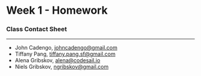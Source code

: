 # Week 1 - Homework

### Class Contact Sheet
---

<!-- Instructions: Add your name and email to this document and make a pull request to merge your new additions into the main repository. Make sure to not delete anyone else's data that may have come before! -->

- John Cadengo, johncadengo@gmail.com
- Tiffany Pang, tiffany.pang.sf@gmail.com
- Alena Gribskov, alena@codesail.io
- Niels Gribskov, ngribskov@gmail.com
